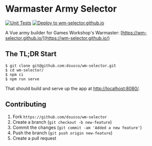 # Warmaster Army Selector

[![Unit Tests](https://github.com/dsusco/wm-selector/actions/workflows/run_unit_tests.yml/badge.svg)](https://github.com/dsusco/wm-selector/actions/workflows/run_unit_tests.yml) [![Deploy to wm-selector.github.io](https://github.com/dsusco/wm-selector/actions/workflows/deploy_to_github_pages.yml/badge.svg)](https://github.com/dsusco/wm-selector/actions/workflows/deploy_to_github_pages.yml)

A Vue army builder for Games Workshop's Warmaster: [https://wm-selector.github.io/](https://wm-selector.github.io/)

## The TL;DR Start

    $ git clone git@github.com:dsusco/wm-selector.git
    $ cd wm-selector/
    $ npm ci
    $ npm run serve

That should build and serve up the app at [http://localhost:8080/](http://localhost:8080/).

## Contributing

1. Fork `https://github.com/dsusco/wm-selector`
2. Create a branch (`git checkout -b new-feature`)
3. Commit the changes (`git commit -am 'Added a new feature'`)
4. Push the branch (`git push origin new-feature`)
5. Create a pull request
